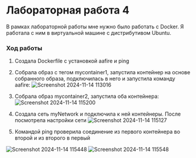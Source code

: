 # Лабораторная работа 4

В рамках лабораторной работы мне нужно было работать с Docker. Я работала с ним в виртуальной машине с дистрибутивом Ubuntu.

### Ход работы
1. Создала Dockerfile с установкой aafire и ping
2. Собрала образ с тегом mycontainer1, запустила контейнер на основе собранного образа, подключилась в него и запустила команду aafire:
![Screenshot 2024-11-14 113016](https://github.com/user-attachments/assets/ac8eb7bd-f630-4318-9ab2-d2facfbfe7c2)

3. Собрала образ mycontainer2, запустила оба контейнера:
![Screenshot 2024-11-14 115200](https://github.com/user-attachments/assets/1de313f3-85a3-43cd-8ad8-11b8a9986c9c)

4. Создала сеть myNetwork и подключила к ней контейнеры. После посмотрела настройки сети
![Screenshot 2024-11-14 115127](https://github.com/user-attachments/assets/37d0b31e-d6ae-4f9e-aad9-04bb9a3aa7fd)

5. Командой ping проверила соединение из первого контейнера во второй и из второго в первый

![Screenshot 2024-11-14 115448](https://github.com/user-attachments/assets/d8122cef-02fb-4b57-8bb6-fec17b98b6e1)
![Screenshot 2024-11-14 115548](https://github.com/user-attachments/assets/42224c60-c5d0-48f7-bb82-1ef11fed120c)

